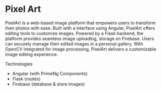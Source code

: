 # Pixel Art

PixelArt is a web-based image platform that empowers users to transform their photos with ease. Built with a interface using Angular, PixelArt offers editing tools to customize images. Powered by a Flask backend, the platform provides seamless image uploading, storage on Firebase. Users can securely manage their edited images in a personal gallery. With OpenCV integrated for image processing, PixelArt delivers a customizable image editing experience.

Technologies
- Angular (with PrimeNg Components)
- Flask (routes)
- Firebase (database & store images)